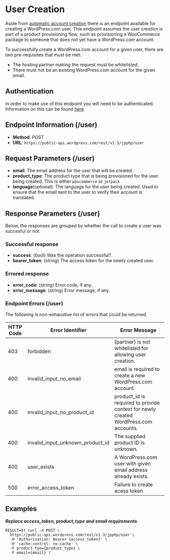 # User Creation

Aside from [automatic account creation](/jetpack/automatic-account-creation-connection.md) there is an endpoint available for creating a WordPress.com user. This endpoint assumes the user creation is part of a product provisioning flow, such as provisioning a WooCommerce package to someone that does not yet have a WordPress.com account.

To successfully create a WordPress.com account for a given user, there are two pre-requisites that must be met:

- The hosting partner making the request must be whitelisted.
- There must not be an existing WordPress.com account for the given email.

## Authentication
In order to make use of this endpoint you will need to be authenticated. Information on this can be found [here](/jetpack/plan-provisioning-direct-api.md###endpoint-information)

## Endpoint Information (/user)

- __Method__: POST
- __URL__: `https://public-api.wordpress.com/rest/v1.3/jpphp/user`

## Request Parameters (/user)

- __email__: The email address for the user that will be created.
- __product_type__: The product type that is being provisioned for the user being created. This is either `woocommerce` or `jetpack`
- __language__(optional): The language for the user being created. Used to ensure that the email sent to the user to verify their account is translated.


## Response Parameters (/user)

Below, the responses are grouped by whether the call to create a user was succesful or not.

### Successful response

- __success__: (bool) Was the operation successful?.
- __bearer_token__: (string) The access token for the newly created user.

### Errored response

- __error_code__: (string) Error code, if any.
- __error_message__: (string) Error message, if any.

### Endpoint Errors (/user)

The following is non-exhaustive list of errors that could be returned.

| HTTP Code | Error Identifier          | Error Message                                                             |
| --------- | ------------------------- | ------------------------------------------------------------------------- |
| 403 | forbidden | {partner} is not whitelisted for allowing user creation. |
| 400 | invalid_input_no_email | email is required to create a new WordPress.com account. |
| 400 | invalid_input_no_product_id | product_id is required to provide context for newly created WordPress.com accounts. |
| 400 | invalid_input_unknown_product_id | The supplied product ID is unknown. |
| 400 | user_exists | A WordPress.com user with given email address already exists. |
| 500 | error_access_token | Failure to create acess token

## Examples

***Replace access_token, product_type and email requirements***
```shell
RESULT=$( curl -X POST \
  https://public-api.wordpress.com/rest/v1.3/jpphp/user \
  -H 'Authorization: Bearer {access_token}' \
  -H 'cache-control: no-cache' \
  -F product_tye={product_type} \
  -F email={email} )
```
